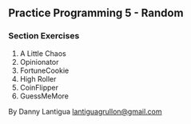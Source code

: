 ## Practice Programming 5 - Random

### Section Exercises

1. A Little Chaos
2. Opinionator
3. FortuneCookie
4. High Roller
5. CoinFlipper
6. GuessMeMore

By Danny Lantigua
lantiguagrullon@gmail.com
